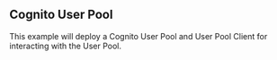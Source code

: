 ## Cognito User Pool

This example will deploy a Cognito User Pool and User Pool Client for interacting with the User Pool.